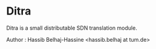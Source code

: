 # Ditra

Ditra is a small distributable SDN translation module.

Author : Hassib Belhaj-Hassine <hassib.belhaj at tum.de>